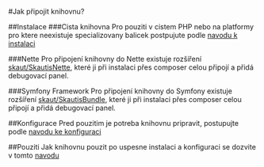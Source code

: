 #Jak připojit knihovnu?

##Instalace
###Cista knihovna
Pro pouziti v cistem PHP nebo na platformy pro ktere neexistuje specializovany balicek postpujute podle [navodu k instalaci](instalace.md)

###Nette
Pro připojení knihovny do Nette existuje rozšíření [skaut/SkautisNette](https://github.com/skaut/SkautisNette), které ji při instalaci přes composer celou připojí a přidá debugovací panel.

###Symfony Framework
Pro připojení knihovny do Symfony existuje rozšíření [skaut/SkautisBundle](https://github.com/skaut/SkautisBundle), které ji při instalaci přes composer celou připojí a přidá debugovací panel.

##Konfigurace
Pred pouzitim je potreba knihovnu pripravit, postupujte podle [navodu ke konfiguraci](konfigurace.md)

##Pouziti
Jak knihovnu pouzit po uspesne instalaci a konfiguraci se dozvite v tomto [navodu](pouziti.md)

